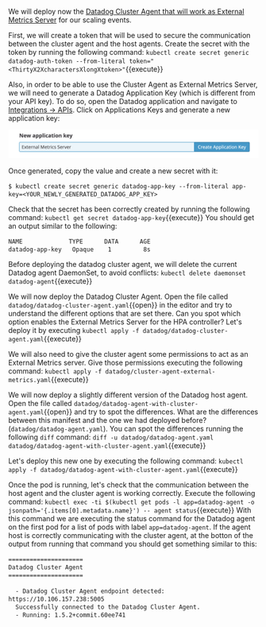 We will deploy now the [Datadog Cluster Agent that will work as External Metrics Server](https://docs.datadoghq.com/agent/cluster_agent/external_metrics/) for our scaling events.

First, we will create a token that will be used to secure the communication between the cluster agent and the host agents. Create the secret with the token by running the following command: `kubectl create secret generic datadog-auth-token --from-literal token="<ThirtyX2XcharactersXlongXtoken>"`{{execute}}

Also, in order to be able to use the Cluster Agent as External Metrics Server, we will need to generate a Datadog Application Key (which is different from your API key). To do so, open the Datadog application and navigate to [Integrations -> APIs](https://app.datadoghq.com/account/settings#api). Click on Applications Keys and generate a new application key:

![Screenshot of App Key](./assets/app_key.png)

Once generated, copy the value and create a new secret with it:

```
$ kubectl create secret generic datadog-app-key --from-literal app-key=<YOUR_NEWLY_GENERATED_DATADOG_APP_KEY>
```

Check that the secret has been correctly created by running the following command: `kubectl get secret datadog-app-key`{{execute}} You should get an output similar to the following:

```
NAME             TYPE      DATA      AGE
datadog-app-key   Opaque    1         8s
```

Before deploying the datadog cluster agent, we will delete the current Datadog agent DaemonSet, to avoid conflicts: `kubectl delete daemonset datadog-agent`{{execute}}

We will now deploy the Datadog Cluster Agent. Open the file called `datadog/datadog-cluster-agent.yaml`{{open}} in the editor and try to understand the different options that are set there. Can you spot which option enables the External Metrics Server for the HPA controller? Let's deploy it by executing `kubectl apply -f datadog/datadog-cluster-agent.yaml`{{execute}}

We will also need to give the cluster agent some permissions to act as an External Metrics server. Give those permissions executing the following command: `kubectl apply -f datadog/cluster-agent-external-metrics.yaml`{{execute}}

We will now deploy a slightly different version of the Datadog host agent. Open the file called `datadog/datadog-agent-with-cluster-agent.yaml`{{open}} and try to spot the differences. What are the differences between this manifest and the one we had deployed before? (`datadog/datadog-agent.yaml`). You can spot the differences running the following `diff` command: `diff -u datadog/datadog-agent.yaml datadog/datadog-agent-with-cluster-agent.yaml`{{execute}}

Let's deploy this new one by executing the following command: `kubectl apply -f datadog/datadog-agent-with-cluster-agent.yaml`{{execute}}

Once the pod is running, let's check that the communication between the host agent and the cluster agent is working correctly. Execute the following command: `kubectl exec -ti $(kubectl get pods -l app=datadog-agent -o jsonpath='{.items[0].metadata.name}') -- agent status`{{execute}} With this command we are executing the status command for the Datadog agent on the first pod for a list of pods with label `app=datadog-agent`. If the agent host is correctly communicating with the cluster agent, at the botton of the output from running that command you should get something similar to this:

```
=====================
Datadog Cluster Agent
=====================

  - Datadog Cluster Agent endpoint detected: https://10.106.157.238:5005
  Successfully connected to the Datadog Cluster Agent.
  - Running: 1.5.2+commit.60ee741
```

